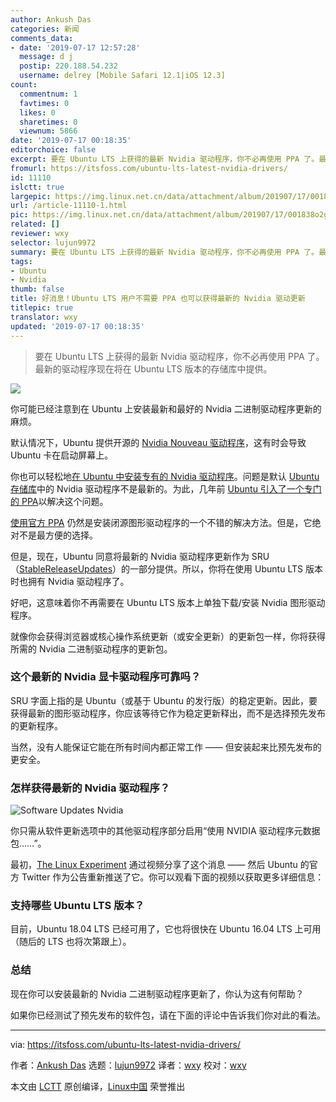 ```yaml
---
author: Ankush Das
categories: 新闻
comments_data:
- date: '2019-07-17 12:57:28'
  message: d j
  postip: 220.188.54.232
  username: delrey [Mobile Safari 12.1|iOS 12.3]
count:
  commentnum: 1
  favtimes: 0
  likes: 0
  sharetimes: 0
  viewnum: 5866
date: '2019-07-17 00:18:35'
editorchoice: false
excerpt: 要在 Ubuntu LTS 上获得的最新 Nvidia 驱动程序，你不必再使用 PPA 了。最新的驱动程序现在将在 Ubuntu LTS 版本的存储库中提供。
fromurl: https://itsfoss.com/ubuntu-lts-latest-nvidia-drivers/
id: 11110
islctt: true
largepic: https://img.linux.net.cn/data/attachment/album/201907/17/001838o2gn0xh23att3mto.png
url: /article-11110-1.html
pic: https://img.linux.net.cn/data/attachment/album/201907/17/001838o2gn0xh23att3mto.png.thumb.jpg
related: []
reviewer: wxy
selector: lujun9972
summary: 要在 Ubuntu LTS 上获得的最新 Nvidia 驱动程序，你不必再使用 PPA 了。最新的驱动程序现在将在 Ubuntu LTS 版本的存储库中提供。
tags:
- Ubuntu
- Nvidia
thumb: false
title: 好消息！Ubuntu LTS 用户不需要 PPA 也可以获得最新的 Nvidia 驱动更新
titlepic: true
translator: wxy
updated: '2019-07-17 00:18:35'
---
```



> 
> 要在 Ubuntu LTS 上获得的最新 Nvidia 驱动程序，你不必再使用 PPA 了。最新的驱动程序现在将在 Ubuntu LTS 版本的存储库中提供。
> 
> 
> 


![](/data/attachment/album/201907/17/001838o2gn0xh23att3mto.png)


你可能已经注意到在 Ubuntu 上安装最新和最好的 Nvidia 二进制驱动程序更新的麻烦。


默认情况下，Ubuntu 提供开源的 [Nvidia Nouveau 驱动程序](https://nouveau.freedesktop.org/wiki/)，这有时会导致 Ubuntu 卡在启动屏幕上。


你也可以轻松地[在 Ubuntu 中安装专有的 Nvidia 驱动程序](https://itsfoss.com/install-additional-drivers-ubuntu/)。问题是默认 [Ubuntu 存储库](https://itsfoss.com/ubuntu-repositories/)中的 Nvidia 驱动程序不是最新的。为此，几年前 [Ubuntu 引入了一个专门的 PPA](https://itsfoss.com/ubuntu-official-ppa-graphics/)以解决这个问题。


[使用官方 PPA](https://itsfoss.com/ppa-guide/) 仍然是安装闭源图形驱动程序的一个不错的解决方法。但是，它绝对不是最方便的选择。


但是，现在，Ubuntu 同意将最新的 Nvidia 驱动程序更新作为 SRU（[StableReleaseUpdates](https://wiki.ubuntu.com/StableReleaseUpdates)）的一部分提供。所以，你将在使用 Ubuntu LTS 版本时也拥有 Nvidia 驱动程序了。


好吧，这意味着你不再需要在 Ubuntu LTS 版本上单独下载/安装 Nvidia 图形驱动程序。


就像你会获得浏览器或核心操作系统更新（或安全更新）的更新包一样，你将获得所需的 Nvidia 二进制驱动程序的更新包。


### 这个最新的 Nvidia 显卡驱动程序可靠吗？


SRU 字面上指的是 Ubuntu（或基于 Ubuntu 的发行版）的稳定更新。因此，要获得最新的图形驱动程序，你应该等待它作为稳定更新释出，而不是选择预先发布的更新程序。


当然，没有人能保证它能在所有时间内都正常工作 —— 但安装起来比预先发布的更安全。


### 怎样获得最新的 Nvidia 驱动程序？


![Software Updates Nvidia](/data/attachment/album/201907/17/001844u4r2owoo0dnojz9h.jpg)


你只需从软件更新选项中的其他驱动程序部分启用“使用 NVIDIA 驱动程序元数据包……”。


最初，[The Linux Experiment](https://twitter.com/thelinuxEXP) 通过视频分享了这个消息 —— 然后 Ubuntu 的官方 Twitter 作为公告重新推送了它。你可以观看下面的视频以获取更多详细信息：






### 支持哪些 Ubuntu LTS 版本？


目前，Ubuntu 18.04 LTS 已经可用了，它也将很快在 Ubuntu 16.04 LTS 上可用（随后的 LTS 也将次第跟上）。


### 总结


现在你可以安装最新的 Nvidia 二进制驱动程序更新了，你认为这有何帮助？


如果你已经测试了预先发布的软件包，请在下面的评论中告诉我们你对此的看法。




---


via: <https://itsfoss.com/ubuntu-lts-latest-nvidia-drivers/>


作者：[Ankush Das](https://itsfoss.com/author/ankush/) 选题：[lujun9972](https://github.com/lujun9972) 译者：[wxy](https://github.com/wxy) 校对：[wxy](https://github.com/wxy)


本文由 [LCTT](https://github.com/LCTT/TranslateProject) 原创编译，[Linux中国](https://linux.cn/) 荣誉推出